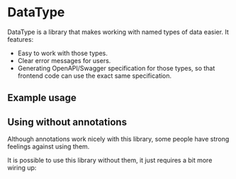 
<!---
DOCS.md is generated by running `php generate_docs.php`. 
-->


# DataType

DataType is a library that makes working with named types of data easier. It features:

* Easy to work with those types.
* Clear error messages for users.
* Generating OpenAPI/Swagger specification for those types, so that frontend code can use the exact same specification.


## Example usage

<!-- Example_basic_usage -->

## Using without annotations

Although annotations work nicely with this library, some people have strong feelings against using them.

It is possible to use this library without them, it just requires a bit more wiring up:  

<!-- Example_without_annotations -->



